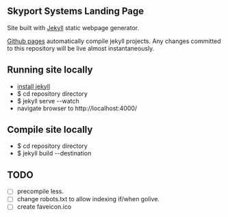 ## Skyport Systems Landing Page

Site built with [Jekyll](http://jekyllrb.com/) static webpage generator.

[Github pages](https://help.github.com/articles/using-jekyll-with-pages) automatically compile jekyll projects. Any changes committed to this repository will be live almost instantaneously.

## Running site locally

* [install jekyll](http://jekyllrb.com/docs/installation/)
* $ cd repository directory
* $ jekyll serve --watch
* navigate browser to http://localhost:4000/



## Compile site locally

* $ cd repository directory
* $ jekyll build --destination <destination>
 

## TODO

- [ ] precompile less.
- [ ] change robots.txt to allow indexing if/when golive.
- [ ] create faveicon.ico